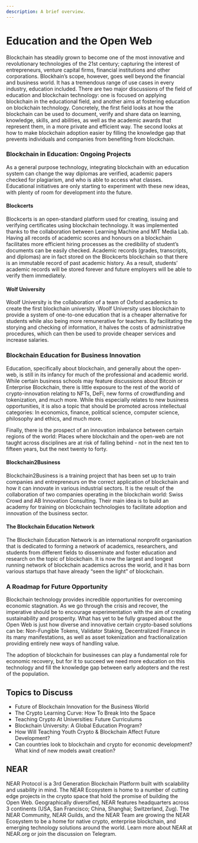 ```yaml
---
description: A brief overview.
---
```


# Education and the Open Web

Blockchain has steadily grown to become one of the most innovative and revolutionary technologies of the 21st century; capturing the interest of entrepreneurs, venture capital firms, financial institutions and other corporations. Blockhain’s scope, however, goes well beyond the financial and business world. It has a tremendous range of use cases in every industry, education included. There are two major discussions of the field of education and blockchain technology: one is focused on applying blockchain in the educational field, and another aims at fostering education on blockchain technology. Concretely, the first field looks at how the blockchain can be used to document, verify and share data on learning, knowledge, skills, and abilities, as well as the academic awards that represent them, in a more private and efficient way. The second looks at how to make blockchain adoption easier by filling the knowledge gap that prevents individuals and companies from benefiting from blockchain.

### Blockchain in Education: Ongoing Projects

As a general purpose technology, integrating blockchain with an education system can change the way diplomas are verified, academic papers checked for plagiarism, and who is able to access what classes. Educational initiatives are only starting to experiment with these new ideas, with plenty of room for development into the future.

#### Blockcerts

Blockcerts is an open-standard platform used for creating, issuing and verifying certificates using blockchain technology. It was implemented thanks to the collaboration between Learning Machine and MIT Media Lab. Having all records of academic scores and honours on a blockchain facilitates more efficient hiring processes as the credibility of student’s documents can be easily checked. Academic records (grades, transcripts, and diplomas) are in fact stored on the Blockcerts blockchain so that there is an immutable record of past academic history. As a result, students’ academic records will be stored forever and future employers will be able to verify them immediately.

#### Wolf University

Woolf University is the collaboration of a team of Oxford academics to create the first blockchain university. Woolf University uses blockchain to provide a system of one-to-one education that is a cheaper alternative for students while also being more remunerative for teachers. By facilitating the storying and checking of information, it halves the costs of administrative procedures, which can then be used to provide cheaper services and increase salaries.

### Blockchain Education for Business Innovation

Education, specifically about blockchain, and generally about the open-web, is still in its infancy for much of the professional and academic world. While certain business schools may feature discussions about Bitcoin or Enterprise Blockchain, there is little exposure to the rest of the world of crypto-innovation relating to NFTs, DeFi, new forms of crowdfunding and tokenization, and much more. While this especially relates to new business opportunities, it is also a topic that should be promoted across intellectual categories: In economics, finance, political science, computer science, philosophy and ethics, and much more.&#x20;

Finally, there is the prospect of an innovation imbalance between certain regions of the world: Places where blockchain and the open-web are not taught across disciplines are at risk of falling behind - not in the next ten to fifteen years, but the next twenty to forty.

#### Blockchain2Business

Blockchain2Business is a training project that has been set up to train companies and entrepreneurs on the correct application of blockchain and how it can innovate in various industrial sectors. It is the result of the collaboration of two companies operating in the blockchain world: Swiss Crowd and AB Innovation Consulting. Their main idea is to build an academy for training on blockchain technologies to facilitate adoption and innovation of the business sector.

#### The Blockchain Education Network

The Blockchain Education Network is an international nonprofit organisation that is dedicated to forming a network of academics, researchers, and students from different fields to disseminate and foster education and research on the topic of blockchain. It is now the largest and longest running network of blockchain academics across the world, and it has born various startups that have already “seen the light” of blockchain.

### A Roadmap for Future Opportunity

Blockchain technology provides incredible opportunities for overcoming economic stagnation. As we go through the crisis and recover, the imperative should be to encourage experimentation with the aim of creating sustainability and prosperity. What has yet to be fully grasped about the Open Web is just how diverse and innovative certain crypto-based solutions can be: Non-Fungible Tokens, Validator Staking, Decentralized Finance in its many manifestations, as well as asset tokenization and fractionalization providing entirely new ways of handling value.&#x20;

The adoption of blockchain for businesses can play a fundamental role for economic recovery, but for it to succeed we need more education on this technology and fill the knowledge gap between early adopters and the rest of the population.

## Topics to Discuss

* Future of Blockchain Innovation for the Business World
* The Crypto Learning Curve: How To Break Into the Space
* Teaching Crypto At Universities: Future Curriculums
* Blockchain University: A Global Education Program?
* How Will Teaching Youth Crypto & Blockchain Affect Future Development?
* Can countries look to blockchain and crypto for economic development? What kind of new models await creation?

## NEAR

NEAR Protocol is a 3rd Generation Blockchain Platform built with scalability and usability in mind. The NEAR Ecosystem is home to a number of cutting edge projects in the crypto space that hold the promise of building the Open Web. Geographically diversified, NEAR features headquarters across 3 continents (USA, San Francisco; China, Shanghai; Switzerland, Zug). The NEAR Community, NEAR Guilds, and the NEAR Team are growing the NEAR Ecosystem to be a home for native crypto, enterprise blockchain, and emerging technology solutions around the world. Learn more about NEAR at NEAR.org or join the discussion on Telegram.

